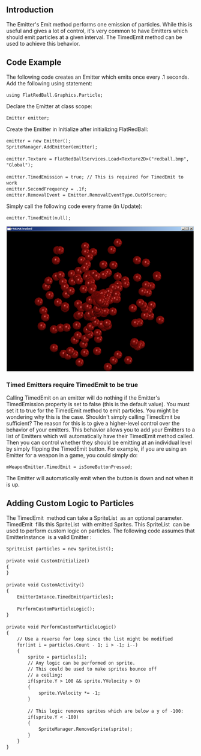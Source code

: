 ## Introduction

The Emitter's Emit method performs one emission of particles. While this is useful and gives a lot of control, it's very common to have Emitters which should emit particles at a given interval. The TimedEmit method can be used to achieve this behavior.

## Code Example

The following code creates an Emitter which emits once every .1 seconds. Add the following using statement:

    using FlatRedBall.Graphics.Particle;

Declare the Emitter at class scope:

    Emitter emitter;

Create the Emitter in Initialize after initializing FlatRedBall:

    emitter = new Emitter();
    SpriteManager.AddEmitter(emitter);

    emitter.Texture = FlatRedBallServices.Load<Texture2D>("redball.bmp", "Global");

    emitter.TimedEmission = true; // This is required for TimedEmit to work
    emitter.SecondFrequency = .1f;
    emitter.RemovalEvent = Emitter.RemovalEventType.OutOfScreen;

Simply call the following code every frame (in Update):

    emitter.TimedEmit(null);

![TimedEmitter.png](/media/migrated_media-TimedEmitter.png)

### Timed Emitters require TimedEmit to be true

Calling TimedEmit on an emitter will do nothing if the Emitter's TimedEmission property is set to false (this is the default value). You must set it to true for the TimedEmit method to emit particles. You might be wondering why this is the case. Shouldn't simply calling TimedEmit be sufficient? The reason for this is to give a higher-level control over the behavior of your emitters. This behavior allows you to add your Emitters to a list of Emitters which will automatically have their TimedEmit method called. Then you can control whether they should be emitting at an individual level by simply flipping the TimedEmit button. For example, if you are using an Emitter for a weapon in a game, you could simply do:

    mWeaponEmitter.TimedEmit = isSomeButtonPressed;

The Emitter will automatically emit when the button is down and not when it is up.

## Adding Custom Logic to Particles

The TimedEmit  method can take a SpriteList  as an optional parameter. TimedEmit  fills this SpriteList  with emitted Sprites. This SpriteList  can be used to perform custom logic on particles. The following code assumes that EmitterInstance  is a valid Emitter :

``` lang:c#
SpriteList particles = new SpriteList();

private void CustomInitialize()
{
}

private void CustomActivity()
{
    EmitterIntance.TimedEmit(particles);

    PerformCustomParticleLogic();
}

private void PerformCustomParticleLogic()
{
    // Use a reverse for loop since the list might be modified
    for(int i = particles.Count - 1; i > -1; i--)
    {
        sprite = particles[i];
        // Any logic can be performed on sprite.
        // This could be used to make sprites bounce off
        // a ceiling:
        if(sprite.Y > 100 && sprite.YVelocity > 0)
        {
            sprite.YVelocity *= -1;
        }

        // This logic removes sprites which are below a y of -100:
        if(sprite.Y < -100)
        {
            SpriteManager.RemoveSprite(sprite);
        }
    }
}
```

 
